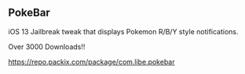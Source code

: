 ## PokeBar

iOS 13 Jailbreak tweak that displays Pokemon R/B/Y style notifications.

Over 3000 Downloads!!

https://repo.packix.com/package/com.libe.pokebar
